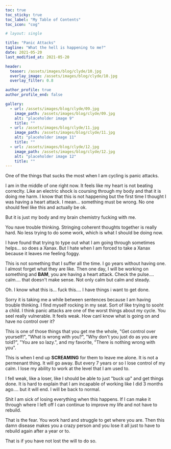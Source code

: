 ```yaml
---
toc: true
toc_sticky: true
toc_label: "My Table of Contents"
toc_icon: "cog"

# layout: single

title: "Panic Attacks"
tagline: "What the hell is happening to me?"
date: 2021-05-20
last_modified_at: 2021-05-20

header:
  teaser: /assets/images/blog/clyde/10.jpg
  overlay_image: /assets/images/blog/clyde/10.jpg
  overlay_filter: 0.8

author_profile: true
author_profile_end: false

gallery:
  - url: /assets/images/blog/clyde/09.jpg
    image_path: /assets/images/blog/clyde/09.jpg
    alt: "placeholder image 9"
    title: ""
  - url: /assets/images/blog/clyde/11.jpg
    image_path: /assets/images/blog/clyde/11.jpg
    alt: "placeholder image 11"
    title: ""
  - url: /assets/images/blog/clyde/12.jpg
    image_path: /assets/images/blog/clyde/12.jpg
    alt: "placeholder image 12"
    title: ""
---
```


One of the things that sucks the most when I am cycling is panic attacks. 

I am in the middle of one right now. It feels like my heart is not beating correclty. Like an electric shock is coursing through my body and that it is doing me harm. I know that this is not happening but the first time I thought I was having a heart attack. I mean... something must be wrong. No one should feel like this and actually be ok.

But it is just my body and my brain chemistry fucking with me.

You nave trouble thinking. Stringing coherent thoughts together is really hard. No less trying to do some work, which is what I should be doing now.

I have found that trying to type out what I am going through sometimes helps... so does a Xanax. But I hate when I am forced to take a Xanax because it leaves me feeling foggy.

This is not something that I suffer all the time. I go years without having one. I almost forget what they are like. Then one day, I will be working on something and **BAM**, you are having a heart attack. Check the pulse.... calm.... that doesn't make sense. Not only calm but calm and steady. 

Oh. I know what this is... fuck this.... I have things i want to get done.

Sorry it is taking me a while between sentences because I am having trouble thinking. I find myself rocking in my seat. Sort of like trying to sooht a child. I think panic attacks are one of the worst things about my cycle. You seel really vulnerable. It feels weak. How canI know what is going on and have no control over it?

This is one of those things that you get me the whole, "Get control over yourself!", "What is wrong with you?", "Why don't you just do as you are told?", "You are so lazy.", and my favorite, "There is nothing wrong with you".

This is when I end up **SCREAMING** for them to leave me alone. It is not a permenant thing. It will go away. But every 7 years or so I lose control of my calm. I lose my ability to work at the level that I am used to. 

I fell weak, like a loser, like I should be able to just "buck up" and get things done. It is hard to explain that I am incapable of working like I did 3 months ago.... but it will end. I will be back to normal.

Shit I am sick of losing everything when this happens. If I can make it through where I left off I can continue to improve my life and not have to rebuild.

That is the fear. You work hard and struggle to get where you are. Then this damn disease makes you a crazy person and you lose it all just to have to rebuild again after a year or to.

That is if you have not lost the will to do so.
